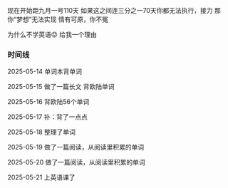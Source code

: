 现在开始距九月一号110天
如果这之间连三分之一70天你都无法执行，接力
那你“梦想”无法实现
情有可原，你不冤

为什么不学英语😡
给我一个理由

### 时间线
2025-05-14
单词本背单词

2025-05-15
做了一篇长文
背欧陆单词

2025-05-16
背欧陆56个单词

2025-05-17
补：背了一点点

2025-05-18
整理了单词

2025-05-19
做了一篇阅读，从阅读里积累的单词

2025-05-20
做了一篇阅读，从阅读里积累的单词

2025-05-21
上英语课了
